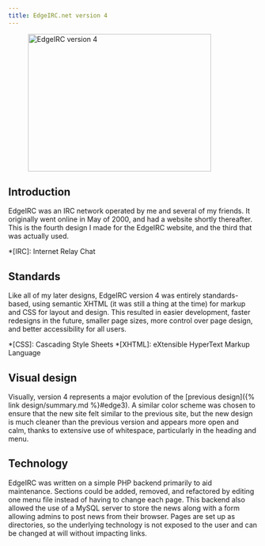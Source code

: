 ```yaml
---
title: EdgeIRC.net version 4
---
```

<figure>
    <a href="/design/edgeirc4/demo/about/" title="EdgeIRC version 4 (demo)">
        <img src="{% link design/th_edgeirc4.png %}" width="370" height="278" alt="EdgeIRC version 4">
    </a>
</figure>

## Introduction
EdgeIRC was an IRC network operated by me and several of my friends. It originally went online in May of 2000, and had a website shortly thereafter. This is the fourth design I made for the EdgeIRC website, and the third that was actually used.

*[IRC]: Internet Relay Chat

## Standards
Like all of my later designs, EdgeIRC version 4 was entirely standards-based, using semantic XHTML (it was still a thing at the time) for markup and CSS for layout and design. This resulted in easier development, faster redesigns in the future, smaller page sizes, more control over page design, and better accessibility for all users.

*[CSS]: Cascading Style Sheets
*[XHTML]: eXtensible HyperText Markup Language

## Visual design
Visually, version 4 represents a major evolution of the [previous design]({% link design/summary.md %}#edge3). A similar color scheme was chosen to ensure that the new site felt similar to the previous site, but the new design is much cleaner than the previous version and appears more open and calm, thanks to extensive use of whitespace, particularly in the heading and menu.

## Technology
EdgeIRC was written on a simple PHP backend primarily to aid maintenance. Sections could be added, removed, and refactored by editing one menu file instead of having to change each page. This backend also allowed the use of a MySQL server to store the news along with a form allowing admins to post news from their browser. Pages are set up as directories, so the underlying technology is not exposed to the user and can be changed at will without impacting links.